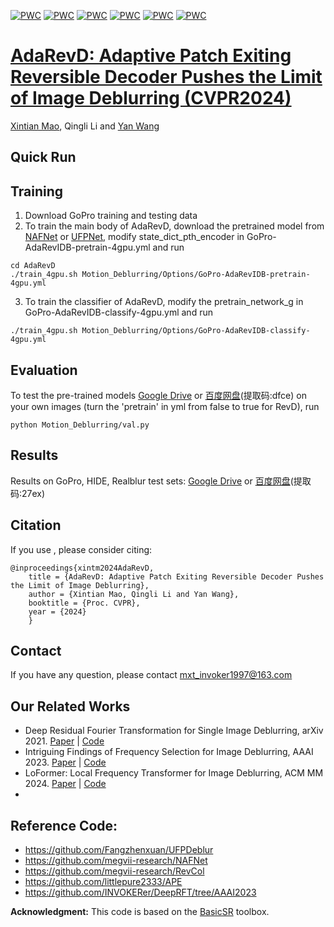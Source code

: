 [![PWC](https://img.shields.io/endpoint.svg?url=https://paperswithcode.com/badge/adarevd-adaptive-patch-exiting-reversible-1/image-deblurring-on-gopro)](https://paperswithcode.com/sota/image-deblurring-on-gopro?p=adarevd-adaptive-patch-exiting-reversible-1)
[![PWC](https://img.shields.io/endpoint.svg?url=https://paperswithcode.com/badge/adarevd-adaptive-patch-exiting-reversible-1/deblurring-on-hide-trained-on-gopro)](https://paperswithcode.com/sota/deblurring-on-hide-trained-on-gopro?p=adarevd-adaptive-patch-exiting-reversible-1)
[![PWC](https://img.shields.io/endpoint.svg?url=https://paperswithcode.com/badge/adarevd-adaptive-patch-exiting-reversible-1/deblurring-on-realblur-j-1)](https://paperswithcode.com/sota/deblurring-on-realblur-j-1?p=adarevd-adaptive-patch-exiting-reversible-1)
[![PWC](https://img.shields.io/endpoint.svg?url=https://paperswithcode.com/badge/adarevd-adaptive-patch-exiting-reversible-1/deblurring-on-realblur-j-trained-on-gopro)](https://paperswithcode.com/sota/deblurring-on-realblur-j-trained-on-gopro?p=adarevd-adaptive-patch-exiting-reversible-1)
[![PWC](https://img.shields.io/endpoint.svg?url=https://paperswithcode.com/badge/adarevd-adaptive-patch-exiting-reversible-1/deblurring-on-realblur-r)](https://paperswithcode.com/sota/deblurring-on-realblur-r?p=adarevd-adaptive-patch-exiting-reversible-1)
[![PWC](https://img.shields.io/endpoint.svg?url=https://paperswithcode.com/badge/adarevd-adaptive-patch-exiting-reversible-1/deblurring-on-realblur-r-trained-on-gopro)](https://paperswithcode.com/sota/deblurring-on-realblur-r-trained-on-gopro?p=adarevd-adaptive-patch-exiting-reversible-1)

# [AdaRevD: Adaptive Patch Exiting Reversible Decoder Pushes the Limit of Image Deblurring (CVPR2024)](https://openaccess.thecvf.com/content/CVPR2024/html/Mao_AdaRevD_Adaptive_Patch_Exiting_Reversible_Decoder_Pushes_the_Limit_of_CVPR_2024_paper.html)
[Xintian Mao](https://scholar.google.es/citations?user=eM5Ogs8AAAAJ&hl=en), Qingli Li and [Yan Wang](https://scholar.google.com/citations?user=5a1Cmk0AAAAJ&hl=en)





## Quick Run

## Training
1. Download GoPro training and testing data
2. To train the main body of AdaRevD, download the pretrained model from [NAFNet](https://github.com/megvii-research/NAFNet) or [UFPNet](https://github.com/Fangzhenxuan/UFPDeblur), modify state_dict_pth_encoder in GoPro-AdaRevIDB-pretrain-4gpu.yml and run
 ```
cd AdaRevD
./train_4gpu.sh Motion_Deblurring/Options/GoPro-AdaRevIDB-pretrain-4gpu.yml
```
3. To train the classifier of AdaRevD, modify the pretrain_network_g in GoPro-AdaRevIDB-classify-4gpu.yml and run
 ```
./train_4gpu.sh Motion_Deblurring/Options/GoPro-AdaRevIDB-classify-4gpu.yml
```

## Evaluation
To test the pre-trained models [Google Drive](https://drive.google.com/drive/folders/1r4SKc6jRBK5gr1Kl4iORHBjd-5TRKTSY?usp=sharing) or [百度网盘](https://pan.baidu.com/s/1AttePVDB1IcfLPMscg1-Bg)(提取码:dfce) on your own images (turn the 'pretrain' in yml from false to true for RevD), run 
```
python Motion_Deblurring/val.py 
```

## Results
Results on GoPro, HIDE, Realblur test sets:
[Google Drive](https://drive.google.com/drive/folders/11mYTAqCln1dg7TmeQw3dAffpZ2uecUpe?usp=sharing) or [百度网盘](https://pan.baidu.com/s/1xoEgsisdnMnjbEHcCXOa2Q)(提取码:27ex)

## Citation
If you use , please consider citing:
```
@inproceedings{xintm2024AdaRevD, 
    title = {AdaRevD: Adaptive Patch Exiting Reversible Decoder Pushes the Limit of Image Deblurring},
    author = {Xintian Mao, Qingli Li and Yan Wang}, 
    booktitle = {Proc. CVPR}, 
    year = {2024}
    }
```
## Contact
If you have any question, please contact mxt_invoker1997@163.com

## Our Related Works
- Deep Residual Fourier Transformation for Single Image Deblurring, arXiv 2021. [Paper](https://arxiv.org/abs/2111.11745) | [Code](https://github.com/INVOKERer/DeepRFT)
- Intriguing Findings of Frequency Selection for Image Deblurring, AAAI 2023. [Paper](https://arxiv.org/abs/2111.11745) | [Code](https://github.com/DeepMed-Lab-ECNU/DeepRFT-AAAI2023)
- LoFormer: Local Frequency Transformer for Image Deblurring, ACM MM 2024. [Paper](https://arxiv.org/abs/2407.16993) | [Code](https://github.com/INVOKERer/LoFormer)
- 
## Reference Code:
- https://github.com/Fangzhenxuan/UFPDeblur
- https://github.com/megvii-research/NAFNet
- https://github.com/megvii-research/RevCol
- https://github.com/littlepure2333/APE
- https://github.com/INVOKERer/DeepRFT/tree/AAAI2023

**Acknowledgment:** This code is based on the [BasicSR](https://github.com/xinntao/BasicSR) toolbox. 
